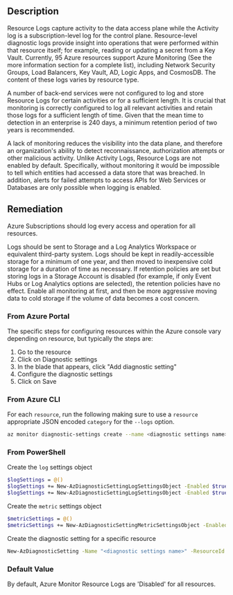 ## Description

Resource Logs capture activity to the data access plane while the Activity log is a subscription-level log for the control plane. Resource-level diagnostic logs provide insight into operations that were performed within that resource itself; for example, reading or updating a secret from a Key Vault. Currently, 95 Azure resources support Azure Monitoring (See the more information section for a complete list), including Network Security Groups, Load Balancers, Key Vault, AD, Logic Apps, and CosmosDB. The content of these logs varies by resource type.

A number of back-end services were not configured to log and store Resource Logs for certain activities or for a sufficient length. It is crucial that monitoring is correctly configured to log all relevant activities and retain those logs for a sufficient length of time. Given that the mean time to detection in an enterprise is 240 days, a minimum retention period of two years is recommended.

A lack of monitoring reduces the visibility into the data plane, and therefore an organization's ability to detect reconnaissance, authorization attempts or other malicious activity. Unlike Activity Logs, Resource Logs are not enabled by default. Specifically, without monitoring it would be impossible to tell which entities had accessed a data store that was breached. In addition, alerts for failed attempts to access APIs for Web Services or Databases are only possible when logging is enabled.

## Remediation

Azure Subscriptions should log every access and operation for all resources.

Logs should be sent to Storage and a Log Analytics Workspace or equivalent third-party system. Logs should be kept in readily-accessible storage for a minimum of one year, and then moved to inexpensive cold storage for a duration of time as necessary. If retention policies are set but storing logs in a Storage Account is disabled (for example, if only Event Hubs or Log Analytics options are selected), the retention policies have no effect. Enable all monitoring at first, and then be more aggressive moving data to cold storage if the volume of data becomes a cost concern.

### From Azure Portal

The specific steps for configuring resources within the Azure console vary depending on resource, but typically the steps are:

1. Go to the resource
2. Click on Diagnostic settings
3. In the blade that appears, click "Add diagnostic setting"
4. Configure the diagnostic settings
5. Click on Save

### From Azure CLI

For each `resource`, run the following making sure to use a `resource` appropriate JSON encoded `category` for the `--logs` option.

```bash
az monitor diagnostic-settings create --name <diagnostic settings name> -- resource <resource ID> --logs "[{category:<resource specific category>,enabled:true,rentention-policy:{enabled:true,days:180}}]" --metrics "[{category:AllMetrics,enabled:true,retention- policy:{enabled:true,days:180}}]" <[--event-hub <event hub ID> --event-hub- rule <event hub auth rule ID> | --storage-account <storage account ID> |-- workspace <log analytics workspace ID> | --marketplace-partner-id <full resource ID of third-party solution>]>
```

### From PowerShell

Create the `log` settings object

```bash
$logSettings = @()
$logSettings += New-AzDiagnosticSettingLogSettingsObject -Enabled $true - RetentionPolicyDay 180 -RetentionPolicyEnabled $true -Category <resource specific category>
$logSettings += New-AzDiagnosticSettingLogSettingsObject -Enabled $true - RetentionPolicyDay 180 -RetentionPolicyEnabled $true -Category <resource specific category number 2>
```

Create the `metric` settings object

```bash
$metricSettings = @()
$metricSettings += New-AzDiagnosticSettingMetricSettingsObject -Enabled $true -RetentionPolicyDay 180 -RetentionPolicyEnabled $true -Category AllMetrics
```

Create the diagnostic setting for a specific resource

```bash
New-AzDiagnosticSetting -Name "<diagnostic settings name>" -ResourceId <resource ID> -Log $logSettings -Metric $metricSettings
```

### Default Value

By default, Azure Monitor Resource Logs are 'Disabled' for all resources.